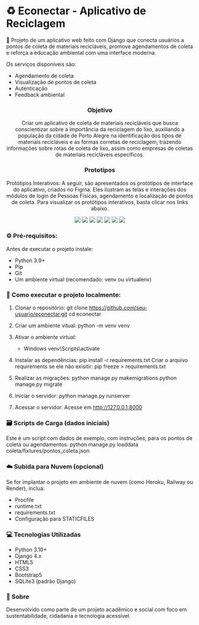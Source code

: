 # ♻ Econectar - Aplicativo de Reciclagem

🌱 Projeto de um aplicativo web feito com Django que conecta usuários a pontos de coleta de materiais recicláveis, promove agendamentos de coleta e reforça a educação ambiental com uma interface moderna. 

Os serviços disponíveis são:

- Agendamento de coleta ​
- Visualização de pontos de coleta ​
- Autenticação
- Feedback ambiental ​

<div align="center">
  
### Objetivo

Criar um aplicativo de coleta de materiais recicláveis que busca conscientizar sobre a importância da reciclagem do lixo, auxiliando a população da cidade de Porto Alegre na identificação dos tipos de materiais recicláveis e as formas corretas de reciclagem, trazendo informações sobre rotas de coleta de lixo, assim como empresas de coletas de materiais recicláveis específicos.

### Prototipos

Protótipos Interativos: A seguir, são apresentados os protótipos de interface do aplicativo, criados no Figma. Eles ilustram as telas e interações dos módulos de login de Pessoas Físicas, agendamento e localização de pontos de coleta. Para visualizar os protótipos
interativos, basta clicar nos links abaixo.

<img src="https://github.com/user-attachments/assets/2cb35788-d05c-4fe5-bf46-5d667494e6e6">
<img src="https://github.com/user-attachments/assets/602e88e6-ba90-44f3-8318-e9aa4c336c17">
<img src="https://github.com/user-attachments/assets/ce6d11d3-5a94-4789-b6de-b64082aa1f41">
<img src="https://github.com/user-attachments/assets/5ea4ca0f-296b-4ed0-9997-5d7052d21304">
<img src="https://github.com/user-attachments/assets/86a93572-8b21-48b6-9cf2-7eeb82b7c116">
<img src="https://github.com/user-attachments/assets/a517bb64-b61a-416f-93af-872cd0de1be1">
<img src="https://github.com/user-attachments/assets/4a15e87e-cebc-4827-abbc-a89825bd1d8a">

</div>


### ⚙️ Pré-requisitos:
Antes de executar o projeto instale:

* Python 3.9+
* Pip
* Git
* Um ambiente virtual (recomendado: venv ou virtualenv)

### 🚀 Como executar o projeto localmente:
1. Clonar o repositório:
git clone https://github.com/seu-usuario/econectar.git
cd econectar

2. Criar um ambiente vitual:
python -m venv venv

3. Ativar o ambiente virtual:
   * Windows
     venv\Scripts\activate

4. Instalar as dependências:
pip install -r requirements.txt
Criar o arquivo requirements se ele não exisitir:
pip freeze > requirements.txt

5. Realizar as migrações:
python manage.py makemigrations
python manage.py migrate

6. Iniciar o servidor:
python manage.py runserver

7. Acessar o servidor:
Acesse em http://127.0.0.1:8000

### 🗃️ Scripts de Carga (dados iniciais)
Este é um script com dados de exemplo, com instruções, para os pontos de coleta ou agendamentos:
python manage.py loaddata coleta/fixtures/pontos_coleta.json

### ☁️ Subida para Nuvem (opcional)
Se for implantar o projeto em ambiente de nuvem (como Heroku, Railway ou Render), inclua:

  * Procfile
  * runtime.txt
  * requirements.txt
  * Configuração para STATICFILES

### 💻 Tecnologias Utilizadas

* Python 3.10+ 
* Django 4.x
* HTML5
* CSS3
* Bootstrap5
* SQLite3 (padrão Django)

### 🌿 Sobre
Desenvolvido como parte de um projeto acadêmico e social com foco em sustentabilidade, cidadania e tecnologia acessível.

  

